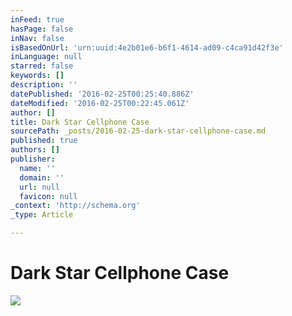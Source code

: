 ```yaml
---
inFeed: true
hasPage: false
inNav: false
isBasedOnUrl: 'urn:uuid:4e2b01e6-b6f1-4614-ad09-c4ca91d42f3e'
inLanguage: null
starred: false
keywords: []
description: ''
datePublished: '2016-02-25T00:25:40.886Z'
dateModified: '2016-02-25T00:22:45.061Z'
author: []
title: Dark Star Cellphone Case
sourcePath: _posts/2016-02-25-dark-star-cellphone-case.md
published: true
authors: []
publisher:
  name: ''
  domain: ''
  url: null
  favicon: null
_context: 'http://schema.org'
_type: Article

---
```

# Dark Star Cellphone Case
![](https://s3-us-west-2.amazonaws.com/the-grid-img/p/66ce710605ca97b7e861a6fae170150737ee1d1a.jpg)